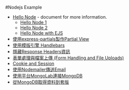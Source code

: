#Nodejs Example
- [Hello Node](doc/hello_node.md) - document for more information.
	- [Hello Node 1](hello.js)
	- [Hello Node 2](hello2.js)
	- [Hello Node with EJS](helloejs)
- [使用express-partials製作Partial View](doc/node_express_partials.md)
- [使用模版引擎 Handlebars](doc/node_handlebars.md)
- [隱藏Response Headers資訊](doc/node_response_headers.md)
- [表單處理與檔案上傳 (Form Handling and File Uploads)](doc/node_form_handling_and_file_uploads.md)
- [Cookie and Session](doc/node_cookie_and_session.md)
- [使用Nodemailer傳送Email](doc/node_nodemailer.md)
- [使用平台MongoLab連接MongoDB](doc/node_mongodb_mongolab.md)
- [從MongoDB取得資料到套版](doc/node_mongodb_rendering.md)